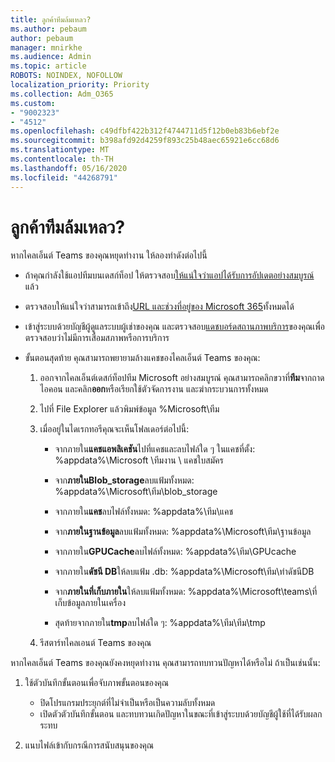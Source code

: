 ```yaml
---
title: ลูกค้าทีมล้มเหลว?
ms.author: pebaum
author: pebaum
manager: mnirkhe
ms.audience: Admin
ms.topic: article
ROBOTS: NOINDEX, NOFOLLOW
localization_priority: Priority
ms.collection: Adm_O365
ms.custom:
- "9002323"
- "4512"
ms.openlocfilehash: c49dfbf422b312f4744711d5f12b0eb83b6ebf2e
ms.sourcegitcommit: b398afd92d4259f893c25b48aec65921e6cc68d6
ms.translationtype: MT
ms.contentlocale: th-TH
ms.lasthandoff: 05/16/2020
ms.locfileid: "44268791"
---
```

# <a name="teams-client-crashing"></a>ลูกค้าทีมล้มเหลว?

หากไคลเอ็นต์ Teams ของคุณหยุดทํางาน ให้ลองทําดังต่อไปนี้

- ถ้าคุณกําลังใช้แอปทีมบนเดสก์ท็อป ให้ตรวจสอบ[ให้แน่ใจว่าแอปได้รับการอัปเดตอย่างสมบูรณ์](https://support.office.com/article/Update-Microsoft-Teams-535a8e4b-45f0-4f6c-8b3d-91bca7a51db1)แล้ว

- ตรวจสอบให้แน่ใจว่าสามารถเข้าถึง[URL และช่วงที่อยู่ของ Microsoft 365](https://docs.microsoft.com/microsoftteams/connectivity-issues)ทั้งหมดได้

- เข้าสู่ระบบด้วยบัญชีผู้ดูแลระบบผู้เช่าของคุณ และตรวจสอบ[แดชบอร์ดสถานภาพบริการ](https://docs.microsoft.com/office365/enterprise/view-service-health)ของคุณเพื่อตรวจสอบว่าไม่มีการเสื่อมสภาพหรือการบริการ

 - ขั้นตอนสุดท้าย คุณสามารถพยายามล้างแคชของไคลเอ็นต์ Teams ของคุณ:

    1.  ออกจากไคลเอ็นต์เดสก์ท็อปทีม Microsoft อย่างสมบูรณ์ คุณสามารถคลิกขวาที่**ทีม**จากถาดไอคอน และคลิก**ออก**หรือเรียกใช้ตัวจัดการงาน และฆ่ากระบวนการทั้งหมด

    2.  ไปที่ File Explorer แล้วพิมพ์ข้อมูล %Microsoft\ทีม

    3.  เมื่ออยู่ในไดเรกทอรีคุณจะเห็นโฟลเดอร์ต่อไปนี้:

         - จากภายใน**แคชแอพลิเคชัน**ไปที่แคชและลบไฟล์ใด ๆ ในแคชที่ตั้ง: %appdata%\Microsoft \ทีมงาน \ แคชใบสมัคร

        - จาก**ภายในBlob_storage**ลบแฟ้มทั้งหมด: %appdata%\Microsoft\ทีม\blob_storage

        - จากภายใน**แคช**ลบไฟล์ทั้งหมด: %appdata%\ทีม\แคช

        - จาก**ภายในฐานข้อมูล**ลบแฟ้มทั้งหมด: %appdata%\Microsoft\ทีม\ฐานข้อมูล

        - จากภายใน**GPUCache**ลบไฟล์ทั้งหมด: %appdata%\ทีม\GPUcache

        - จากภายใน**ดัชนี DB**ให้ลบแฟ้ม .db: %appdata%\Microsoft\ทีม\ทําดัชนีDB

        - จาก**ภายในที่เก็บภายใน**ให้ลบแฟ้มทั้งหมด: %appdata%\Microsoft\teams\ที่เก็บข้อมูลภายในเครื่อง

        - สุดท้ายจากภายใน**tmp**ลบไฟล์ใด ๆ: %appdata%\ทีม\ทีม\tmp

    4. รีสตาร์ทไคลเอนต์ Teams ของคุณ

หากไคลเอ็นต์ Teams ของคุณยังคงหยุดทํางาน คุณสามารถทบทวนปัญหาได้หรือไม่ ถ้าเป็นเช่นนั้น: 

1. ใช้ตัวบันทึกขั้นตอนเพื่อจับภาพขั้นตอนของคุณ
    - ปิดโปรแกรมประยุกต์ที่ไม่จําเป็นหรือเป็นความลับทั้งหมด
    - เปิดตัวตัวบันทึกขั้นตอน และทบทวนเกิดปัญหาในขณะที่เข้าสู่ระบบด้วยบัญชีผู้ใช้ที่ได้รับผลกระทบ
    
2. แนบไฟล์เข้ากับกรณีการสนับสนุนของคุณ
